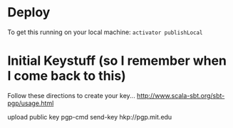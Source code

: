 # Deploy
To get this running on your local machine: `activator publishLocal`

# Initial Keystuff (so I remember when I come back to this)
Follow these directions to create your key...
    http://www.scala-sbt.org/sbt-pgp/usage.html

upload public key
    pgp-cmd send-key <email> hkp://pgp.mit.edu